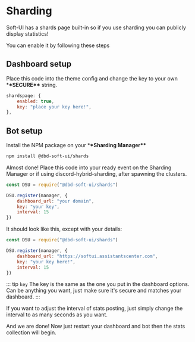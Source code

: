# Sharding

Soft-UI has a shards page built-in so if you use sharding you can publicly display statistics!

You can enable it by following these steps

## Dashboard setup

Place this code into the theme config and change the key to your own \***\*SECURE\*\*** string.

```js
shardspage: {
    enabled: true,
    key: "place your key here!",
},
```

## Bot setup

Install the NPM package on your \***\*Sharding Manager\*\***

```bash
npm install @dbd-soft-ui/shards
```

Almost done! Place this code into your ready event on the Sharding Manager or if using discord-hybrid-sharding, after spawning the clusters.

```js
const DSU = require("@dbd-soft-ui/shards")

DSU.register(manager, {
    dashboard_url: "your domain",
    key: "your key",
    interval: 15
})
```

It should look like this, except with your details:

```js
const DSU = require("@dbd-soft-ui/shards")

DSU.register(manager, {
    dashboard_url: "https://softui.assistantscenter.com",
    key: "your key here!",
    interval: 15
})
```

::: tip `key`
The key is the same as the one you put in the dashboard options. Can be anything you want, just make sure it's secure and matches your dashboard.
:::

If you want to adjust the interval of stats posting, just simply change the interval to as many seconds as you want.

And we are done! Now just restart your dashboard and bot then the stats collection will begin.
